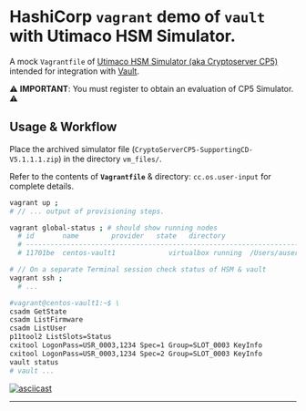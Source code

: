# HashiCorp `vagrant` demo of `vault` with Utimaco HSM Simulator.

A mock `Vagrantfile` of [Utimaco HSM Simulator (aka Cryptoserver CP5)](https://hsm.utimaco.com/products-hardware-security-modules/hsm-simulators/securityserver-simulator/) intended for integration with [Vault](https://www.vaultproject.io/).

:warning: **IMPORTANT**: You must register to obtain an evaluation of CP5 Simulator. :warning:


## Usage & Workflow

Place the archived simulator file (`CryptoServerCP5-SupportingCD-V5.1.1.1.zip`) in the directory `vm_files/`.

Refer to the contents of **`Vagrantfile`** & directory: `cc.os.user-input` for complete details.


```bash
vagrant up ;
# // ... output of provisioning steps.

vagrant global-status ; # should show running nodes
  # id       name        provider   state   directory
  # -------------------------------------------------------------------------------------
  # 11701be  centos-vault1             virtualbox running  /Users/auser/hashicorp.vagrant_vault-hsm_utimaco_simulator

# // On a separate Terminal session check status of HSM & vault
vagrant ssh ;
  # ...

#vagrant@centos-vault1:~$ \
csadm GetState
csadm ListFirmware
csadm ListUser
p11tool2 ListSlots=Status
cxitool LogonPass=USR_0003,1234 Spec=1 Group=SLOT_0003 KeyInfo
cxitool LogonPass=USR_0003,1234 Spec=2 Group=SLOT_0003 KeyInfo
vault status
# vault ...
```

[![asciicast](https://asciinema.org/a/407558.svg)](https://asciinema.org/a/407558)

------

